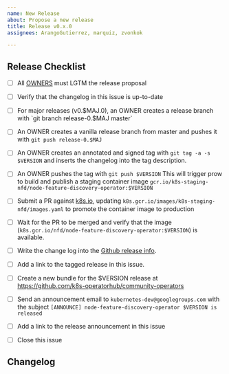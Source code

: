 ```yaml
---
name: New Release
about: Propose a new release
title: Release v0.x.0
assignees: ArangoGutierrez, marquiz, zvonkok

---
```


## Release Checklist
<!--
Please do not remove items from the checklist
-->
- [ ] All [OWNERS](https://github.com/kubernetes-sigs/node-feature-discovery-operator/blob/master/OWNERS) must LGTM the release proposal
- [ ] Verify that the changelog in this issue is up-to-date
- [ ] For major releases (v0.$MAJ.0), an OWNER creates a release branch with
      `git branch release-0.$MAJ master`
- [ ] An OWNER creates a vanilla release branch from master and pushes it with
      `git push release-0.$MAJ`
- [ ] An OWNER creates an annotated and signed tag with
     `git tag -a -s $VERSION`
      and inserts the changelog into the tag description.
- [ ] An OWNER pushes the tag with
      `git push $VERSION`
      This will trigger prow to build and publish a staging container image
      `gcr.io/k8s-staging-nfd/node-feature-discovery-operator:$VERSION`
- [ ] Submit a PR against [k8s.io](https://github.com/kubernetes/k8s.io), updating `k8s.gcr.io/images/k8s-staging-nfd/images.yaml` to promote the container image to production
- [ ] Wait for the PR to be merged and verify that the image (`k8s.gcr.io/nfd/node-feature-discovery-operator:$VERSION`) is available.
- [ ] Write the change log into the [Github release info](https://github.com/kubernetes-sigs/node-feature-discovery-operator/releases).
- [ ] Add a link to the tagged release in this issue.
- [ ] Create a new bundle for the $VERSION release at https://github.com/k8s-operatorhub/community-operators 
- [ ] Send an announcement email to `kubernetes-dev@googlegroups.com` with the subject `[ANNOUNCE] node-feature-discovery-operator $VERSION is released`
- [ ] Add a link to the release announcement in this issue
- [ ] Close this issue


## Changelog
<!--
Describe changes since the last release here.
-->
